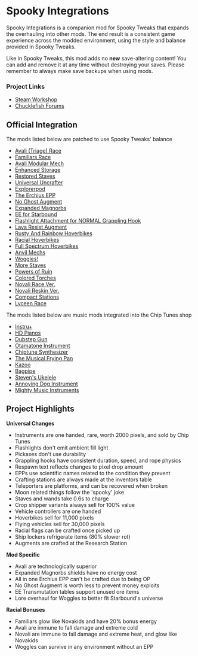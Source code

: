 # Spooky Integrations

Spooky Integrations is a companion mod for Spooky Tweaks that expands the overhauling into other mods. The end result is a consistent game experience across the modded environment, using the style and balance provided in Spooky Tweaks.

Like in Spooky Tweaks, this mod adds no __new__ save-altering content! You can add and remove it at any time without destroying your saves. Please remember to always make save backups when using mods.

### Project Links
 - [Steam Workshop]()
 - [Chucklefish Forums]()

## Official Integration
The mods listed below are patched to use Spooky Tweaks' balance
- [Avali (Triage) Race](https://steamcommunity.com/workshop/filedetails/?id=729558042)
- [Familiars Race](https://steamcommunity.com/sharedfiles/filedetails/?id=729597107)
- [Avali Modular Mech](https://steamcommunity.com/sharedfiles/filedetails/?id=950340366)
- [Enhanced Storage](https://steamcommunity.com/workshop/filedetails/?id=731220462)
- [Restored Staves](https://steamcommunity.com/sharedfiles/filedetails/?id=1597203850)
- [Universal Uncrafter](https://steamcommunity.com/sharedfiles/filedetails/?id=729532886)
- [Explorerpod](https://steamcommunity.com/sharedfiles/filedetails/?id=738601381)
- [The Erchius EPP](https://steamcommunity.com/sharedfiles/filedetails/?id=777298973)
- [No Ghost Augment](https://steamcommunity.com/sharedfiles/filedetails/?id=948495958)
- [Expanded Magnorbs](https://steamcommunity.com/sharedfiles/filedetails/?id=746884345)
- [EE for Starbound](https://steamcommunity.com/sharedfiles/filedetails/?id=1790667104)
- [Flashlight Attachment for NORMAL Grappling Hook](https://steamcommunity.com/sharedfiles/filedetails/?id=1114913297)
- [Lava Resist Augment](https://steamcommunity.com/sharedfiles/filedetails/?id=747861465)
- [Rusty And Rainbow Hoverbikes](https://steamcommunity.com/sharedfiles/filedetails/?id=732525291)
- [Racial Hoverbikes](https://steamcommunity.com/sharedfiles/filedetails/?id=756451180)
- [Full Spectrum Hoverbikes](https://steamcommunity.com/sharedfiles/filedetails/?id=729859167)
- [Anvil Mechs](https://steamcommunity.com/sharedfiles/filedetails/?id=1233873017)
- [Woggles!](https://steamcommunity.com/workshop/filedetails/?id=1296622347)
- [More Staves](https://steamcommunity.com/sharedfiles/filedetails/?id=934858256)
- [Powers of Ruin](https://steamcommunity.com/sharedfiles/filedetails/?id=1508762885)
- [Colored Torches](https://steamcommunity.com/sharedfiles/filedetails/?id=1324828855)
- [Novali Race Ver.](https://steamcommunity.com/workshop/filedetails/?id=1386730092)
- [Novali Reskin Ver.](https://steamcommunity.com/sharedfiles/filedetails/?id=1386469529)
- [Compact Stations](https://steamcommunity.com/sharedfiles/filedetails/?id=1483560141)
- [Lyceen Race](https://steamcommunity.com/sharedfiles/filedetails/?id=1360547769)

The mods listed below are music mods integrated into the Chip Tunes shop
- [Instru+](https://steamcommunity.com/sharedfiles/filedetails/?id=1522930020)
- [HD Pianos](https://steamcommunity.com/sharedfiles/filedetails/?id=893572258)
- [Dubstep Gun](https://steamcommunity.com/sharedfiles/filedetails/?id=1647512084)
- [Otamatone Instrument](https://steamcommunity.com/sharedfiles/filedetails/?id=1534390516)
- [Chiptune Synthesizer](https://steamcommunity.com/sharedfiles/filedetails/?id=1207308106)
- [The Musical Frying Pan](https://steamcommunity.com/sharedfiles/filedetails/?id=1382195713)
- [Kazoo](https://steamcommunity.com/sharedfiles/filedetails/?id=911689682)
- [Bagpipe](https://steamcommunity.com/sharedfiles/filedetails/?id=880497316)
- [Steven's Ukelele](https://steamcommunity.com/sharedfiles/filedetails/?id=756993265)
- [Annoying Dog Instrument](https://steamcommunity.com/sharedfiles/filedetails/?id=733366979)
- [Mighty Music Instruments](https://steamcommunity.com/sharedfiles/filedetails/?id=740921702)

## Project Highlights
**Universal Changes**
- Instruments are one handed, rare, worth 2000 pixels, and sold by Chip Tunes
- Flashlights don't emit ambient fill light
- Pickaxes don't use durability
- Grappling hooks have consistent duration, speed, and rope physics
- Respawn text reflects changes to pixel drop amount
- EPPs use scientific names related to the condition they prevent
- Crafting stations are always made at the inventors table
- Teleporters are platforms, and can be recovered when broken
- Moon related things follow the 'spooky' joke
- Staves and wands take 0.6s to charge
- Crop shipper variants always sell for 100% value
- Vehicle controllers are one handed
- Hoverbikes sell for 11,000 pixels
- Flying vehicles sell for 30,000 pixels
- Racial flags can be crafted once picked up
- Ship lockers refrigerate items (80% slower rot)
- Augments are crafted at the Research Station

**Mod Specific**
- Avali are technologically superior
- Expanded Magnorbs shields have no energy cost
- All in one Erchius EPP can't be crafted due to being OP
- No Ghost Augment is worth less to prevent money exploits
- EE Transmutation tables support unused ore items
- Lore overhaul for Woggles to better fit Starbound's universe

**Racial Bonuses**
- Familiars glow like Novakids and have 20% bonus energy
- Avali are immune to fall damage and extreme cold
- Novali are immune to fall damage and extreme heat, and glow like Novakids
- Woggles can survive in any environment without an EPP
